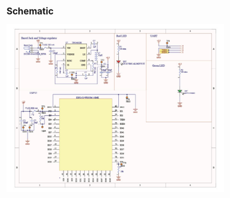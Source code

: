 ## Schematic

![Schematic of 2 way WIFI communication](1740698740698-552391c0-49eb-44d9-b661-c1ed0ec40a26_1.jpg) 